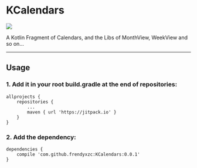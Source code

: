 # KCalendars

[![](https://jitpack.io/v/frendyxzc/KCalendars.svg)](https://jitpack.io/#frendyxzc/KCalendars)

A Kotlin Fragment of Calendars, and the Libs of MonthView, WeekView and so on...

-----


## Usage

### 1. Add it in your root build.gradle at the end of repositories:

```
allprojects {
	repositories {
		...
		maven { url 'https://jitpack.io' }
	}
}
```

### 2. Add the dependency:

```
dependencies {
	compile 'com.github.frendyxzc:KCalendars:0.0.1'
}
```
